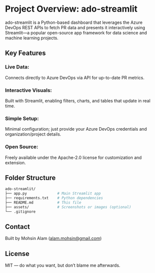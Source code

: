 # Project Overview: ado-streamlit
ado-streamlit is a Python-based dashboard that leverages the Azure DevOps REST APIs to fetch PR data and presents it interactively using Streamlit—a popular open-source app framework for data science and machine learning projects.

## Key Features
### Live Data: 
Connects directly to Azure DevOps via API for up-to-date PR metrics.

### Interactive Visuals: 
Built with Streamlit, enabling filters, charts, and tables that update in real time.

### Simple Setup: 
Minimal configuration; just provide your Azure DevOps credentials and organization/project details.

### Open Source: 
Freely available under the Apache-2.0 license for customization and extension.

## Folder Structure
```bash
ado-streamlit/
├── app.py              # Main Streamlit app
├── requirements.txt    # Python dependencies
├── README.md           # This file
├── assets/             # Screenshots or images (optional)
└── .gitignore
```

## Contact
Built by Mohsin Alam (alam.mohsin@gmail.com)

## License
MIT — do what you want, but don’t blame me afterwards.
